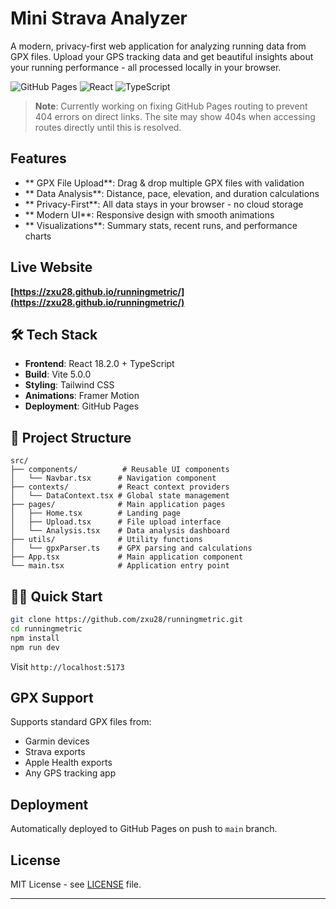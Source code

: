 #  Mini Strava Analyzer

A modern, privacy-first web application for analyzing running data from GPX files. Upload your GPS tracking data and get beautiful insights about your running performance - all processed locally in your browser.

![GitHub Pages](https://img.shields.io/badge/Deployed%20on-GitHub%20Pages-blue?style=flat-square)
![React](https://img.shields.io/badge/React-18.2.0-blue?style=flat-square&logo=react)
![TypeScript](https://img.shields.io/badge/TypeScript-5.2.0-blue?style=flat-square&logo=typescript)

>  **Note**: Currently working on fixing GitHub Pages routing to prevent 404 errors on direct links. The site may show 404s when accessing routes directly until this is resolved.

##  Features

- ** GPX File Upload**: Drag & drop multiple GPX files with validation
- ** Data Analysis**: Distance, pace, elevation, and duration calculations
- ** Privacy-First**: All data stays in your browser - no cloud storage
- ** Modern UI**: Responsive design with smooth animations
- ** Visualizations**: Summary stats, recent runs, and performance charts

##  Live Website

**[https://zxu28.github.io/runningmetric/](https://zxu28.github.io/runningmetric/)**

## 🛠️ Tech Stack

- **Frontend**: React 18.2.0 + TypeScript
- **Build**: Vite 5.0.0
- **Styling**: Tailwind CSS
- **Animations**: Framer Motion
- **Deployment**: GitHub Pages

## 📁 Project Structure

```
src/
├── components/          # Reusable UI components
│   └── Navbar.tsx      # Navigation component
├── contexts/           # React context providers
│   └── DataContext.tsx # Global state management
├── pages/              # Main application pages
│   ├── Home.tsx        # Landing page
│   ├── Upload.tsx      # File upload interface
│   └── Analysis.tsx    # Data analysis dashboard
├── utils/              # Utility functions
│   └── gpxParser.ts    # GPX parsing and calculations
├── App.tsx             # Main application component
└── main.tsx            # Application entry point
```

## 🏃‍♂️ Quick Start

```bash
git clone https://github.com/zxu28/runningmetric.git
cd runningmetric
npm install
npm run dev
```

Visit `http://localhost:5173`

##  GPX Support

Supports standard GPX files from:
- Garmin devices
- Strava exports  
- Apple Health exports
- Any GPS tracking app

##  Deployment

Automatically deployed to GitHub Pages on push to `main` branch.

## License

MIT License - see [LICENSE](LICENSE) file.

---


